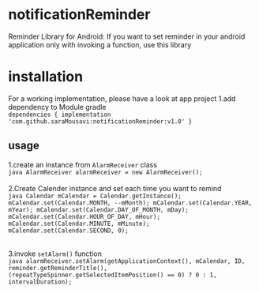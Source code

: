 # notificationReminder
Reminder Library for Android:
If you want to set reminder in your android application only with invoking a function, use this library
# installation
For a working implementation, please have a look at app project
1.add dependency to Module gradle <br/>
``dependencies {
    implementation 'com.github.saraMousavi:notificationReminder:v1.0'
}`` <br/>
## usage
1.create an instance from ``AlarmReceiver`` class <br/>
``java
    AlarmReceiver alarmReceiver = new AlarmReceiver();`` <br/><br/>
2.Create Calender instance and set each time you want to remind <br/>
``java
    Calendar mCalendar = Calendar.getInstance();
        mCalendar.set(Calendar.MONTH, --mMonth);
        mCalendar.set(Calendar.YEAR, mYear);
        mCalendar.set(Calendar.DAY_OF_MONTH, mDay);
        mCalendar.set(Calendar.HOUR_OF_DAY, mHour);
        mCalendar.set(Calendar.MINUTE, mMinute);
        mCalendar.set(Calendar.SECOND, 0);``<br/><br/>
        
3.invoke ``setAlarm()`` function <br/>
``java
    alarmReceiver.setAlarm(getApplicationContext(), mCalendar, ID, reminder.getReminderTitle(),
                (repeatTypeSpinner.getSelectedItemPosition() == 0) ? 0 : 1,  intervalDuration);``
